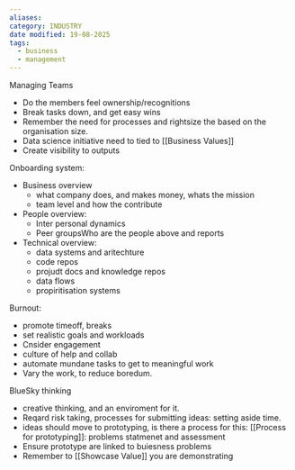 ```yaml
---
aliases: 
category: INDUSTRY
date modified: 19-08-2025
tags:
  - business
  - management
---
```

Managing Teams
- Do the members feel ownership/recognitions
- Break tasks down, and get easy wins
- Remember the need for processes and rightsize the based on the organisation size.
- Data science initiative need to tied to [[Business Values]]
- Create visibility to outputs

Onboarding system:
- Business overview
	- what company does, and makes money, whats the mission
	- team level and how the contribute
- People overview:
	- Inter personal dynamics
	- Peer groupsWho are the people above and reports
- Technical overview:
	- data systems and aritechture
	- code repos
	- projudt docs and knowledge repos
	- data flows
	- propiritisation systems
	
Burnout:
- promote timeoff, breaks
- set realistic goals and workloads
- Cnsider engagement
- culture of help and collab
- automate mundane tasks to get to meaningful work
- Vary the work, to reduce boredum.

BlueSky thinking
- creative thinking, and an enviroment for it.
- Reqard risk taking, processes for submitting ideas: setting aside time.
- ideas should move to prototyping, is there a process for this: [[Process for prototyping]]: problems statmenet and assessment
- Ensure prototype are linked to buiesness problems
- Remember to [[Showcase Value]] you are demonstrating